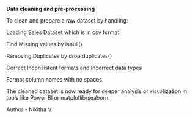 
**Data cleaning and pre-processing**

  To clean and prepare a raw dataset by handling:

  Loading Sales Dataset which is in csv format

  Find Missing values by isnull() 

  Removing Duplicates by drop.duplicates()

  Correct Inconsistent formats and Incorrect data types

  Format column names with no spaces

  The cleaned dataset is now ready for deeper analysis or visualization in tools like Power BI or matplotlib/seaborn.

Author - Nikitha V


